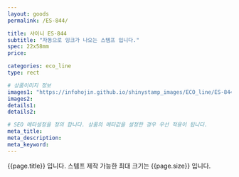 ```yaml
---
layout: goods
permalink: /ES-844/

title: 샤이니 ES-844
subtitle: "자동으로 잉크가 나오는 스템프 입니다."
spec: 22x58mm
price: 

categories: eco_line
type: rect

# 상품이미지 정보
images1: "https://infohojin.github.io/shinystamp_images/ECO_line/ES-844/ES-844_1.jpg"
images2:
details1:
details2:    

# SEO 메타설정을 정의 합니다. 상품의 메타값을 설정한 경우 우선 적용이 됩니다.
meta_title: 
meta_description:
meta_keyword:
---
```


{{page.title}} 입니다. 스템프 제작 가능한 최대 크기는 {{page.size}} 입니다.
